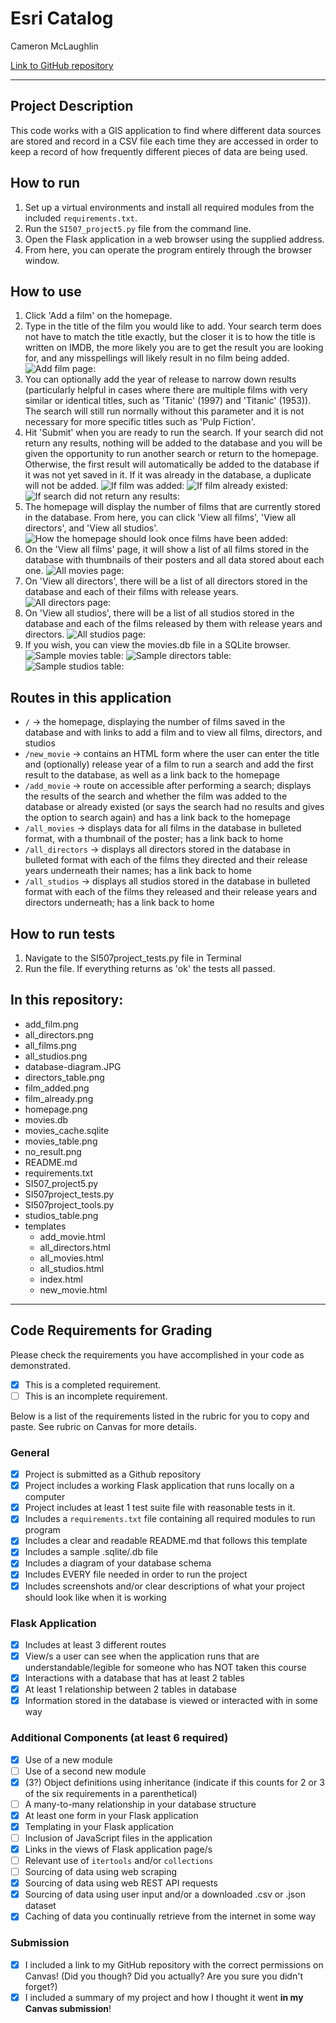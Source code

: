 # Esri Catalog

Cameron McLaughlin

[Link to GitHub repository](url)

---

## Project Description

This code works with a GIS application to find where different data sources are stored and record in a CSV file each time they are accessed in order to keep a record of how frequently different pieces of data are being used.

## How to run

1. Set up a virtual environments and install all required modules from the included `requirements.txt`.
2. Run the `SI507_project5.py` file from the command line.
3. Open the Flask application in a web browser using the supplied address.
4. From here, you can operate the program entirely through the browser window.

## How to use

1. Click 'Add a film' on the homepage.
2. Type in the title of the film you would like to add. Your search term does not have to match the title exactly, but the closer it is to how the title is written on IMDB, the more likely you are to get the result you are looking for, and any misspellings will likely result in no film being added.
![Add film page:](add_film.png)
3. You can optionally add the year of release to narrow down results (particularly helpful in cases where there are multiple films with very similar or identical titles, such as 'Titanic' (1997) and 'Titanic' (1953)). The search will still run normally without this parameter and it is not necessary for more specific titles such as 'Pulp Fiction'.
4. Hit 'Submit' when you are ready to run the search. If your search did not return any results, nothing will be added to the database and you will be given the opportunity to run another search or return to the homepage. Otherwise, the first result will automatically be added to the database if it was not yet saved in it. If it was already in the database, a duplicate will not be added.
![If film was added:](film_added.png)
![If film already existed:](film_already.png)
![If search did not return any results:](no_result.png)
5. The homepage will display the number of films that are currently stored in the database. From here, you can click 'View all films', 'View all directors', and 'View all studios'.
![How the homepage should look once films have been added:](homepage.png)
6. On the 'View all films' page, it will show a list of all films stored in the database with thumbnails of their posters and all data stored about each one.
![All movies page:](all_films.png)
7. On 'View all directors', there will be a list of all directors stored in the database and each of their films with release years.
![All directors page:](all_directors.png)
8. On 'View all studios', there will be a list of all studios stored in the database and each of the films released by them with release years and directors.
![All studios page:](all_studios.png)
9. If you wish, you can view the movies.db file in a SQLite browser.
![Sample movies table:](movies_table.png)
![Sample directors table:](directors_table.png)
![Sample studios table:](studios_table.png)

## Routes in this application
- `/` -> the homepage, displaying the number of films saved in the database and with links to add a film and to view all films, directors, and studios
- `/new_movie` -> contains an HTML form where the user can enter the title and (optionally) release year of a film to run a search and add the first result to the database, as well as a link back to the homepage
- `/add_movie` -> route on accessible after performing a search; displays the results of the search and whether the film was added to the database or already existed (or says the search had no results and gives the option to search again) and has a link back to the homepage
- `/all_movies` -> displays data for all films in the database in bulleted format, with a thumbnail of the poster; has a link back to home
- `/all_directors` -> displays all directors stored in the database in bulleted format with each of the films they directed and their release years underneath their names; has a link back to home
- `/all_studios` -> displays all studios stored in the database in bulleted format with each of the films they released and their release years and directors underneath; has a link back to home

## How to run tests
1. Navigate to the SI507project_tests.py file in Terminal
2. Run the file. If everything returns as 'ok' the tests all passed.

## In this repository:
- add_film.png
- all_directors.png
- all_films.png
- all_studios.png
- database-diagram.JPG
- directors_table.png
- film_added.png
- film_already.png
- homepage.png
- movies.db
- movies_cache.sqlite
- movies_table.png
- no_result.png
- README.md
- requirements.txt
- SI507_project5.py
- SI507project_tests.py
- SI507project_tools.py
- studios_table.png
- templates
  - add_movie.html
  - all_directors.html
  - all_movies.html
  - all_studios.html
  - index.html
  - new_movie.html

---
## Code Requirements for Grading
Please check the requirements you have accomplished in your code as demonstrated.
- [x] This is a completed requirement.
- [ ] This is an incomplete requirement.

Below is a list of the requirements listed in the rubric for you to copy and paste.  See rubric on Canvas for more details.

### General
- [x] Project is submitted as a Github repository
- [x] Project includes a working Flask application that runs locally on a computer
- [x] Project includes at least 1 test suite file with reasonable tests in it.
- [x] Includes a `requirements.txt` file containing all required modules to run program
- [x] Includes a clear and readable README.md that follows this template
- [x] Includes a sample .sqlite/.db file
- [x] Includes a diagram of your database schema
- [x] Includes EVERY file needed in order to run the project
- [x] Includes screenshots and/or clear descriptions of what your project should look like when it is working

### Flask Application
- [x] Includes at least 3 different routes
- [x] View/s a user can see when the application runs that are understandable/legible for someone who has NOT taken this course
- [x] Interactions with a database that has at least 2 tables
- [x] At least 1 relationship between 2 tables in database
- [x] Information stored in the database is viewed or interacted with in some way

### Additional Components (at least 6 required)
- [x] Use of a new module
- [ ] Use of a second new module
- [x] (3?) Object definitions using inheritance (indicate if this counts for 2 or 3 of the six requirements in a parenthetical)
- [ ] A many-to-many relationship in your database structure
- [x] At least one form in your Flask application
- [x] Templating in your Flask application
- [ ] Inclusion of JavaScript files in the application
- [x] Links in the views of Flask application page/s
- [ ] Relevant use of `itertools` and/or `collections`
- [ ] Sourcing of data using web scraping
- [x] Sourcing of data using web REST API requests
- [x] Sourcing of data using user input and/or a downloaded .csv or .json dataset
- [x] Caching of data you continually retrieve from the internet in some way

### Submission
- [x] I included a link to my GitHub repository with the correct permissions on Canvas! (Did you though? Did you actually? Are you sure you didn't forget?)
- [x] I included a summary of my project and how I thought it went **in my Canvas submission**!
